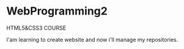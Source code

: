 # WebProgramming2

 HTML5&CSS3 COURSE

I'am learning to create website and now i'll manage my repositories.
